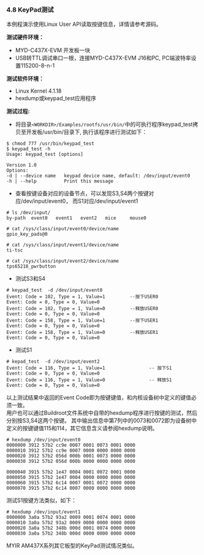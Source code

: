 ### 4.8 KeyPad测试

本例程演示使用Linux User API读取按键信息，详情请参考源码。

**测试硬件环境：**

* MYD-C437X-EVM 开发板一块  
* USB转TTL调试串口一根，连接MYD-C437X-EVM J16和PC, PC端波特率设置115200-8-n-1

**测试软件环境：**

* Linux Kernel 4.1.18   
* hexdump或keypad\_test应用程序  

**测试过程:**

* 将目录`<WORKDIR>/Examples/rootfs/usr/bin/`中的可执行程序keypad\_test拷贝至开发板/usr/bin/目录下, 执行该程序进行测试如下：

```
$ chmod 777 /usr/bin/keypad_test
$ keypad_test -h 
Usage: keypad_test [options]

Version 1.0
Options:
-d | --device name   keypad device name, default: /dev/input/event0
-h | --help          Print this message
```

* 查看按键设备对应的设备节点，可以发现S3,S4两个按键对应/dev/input/event0， 而S1对应/dev/input/event1

```
# ls /dev/input/
by-path  event0   event1   event2   mice     mouse0

# cat /sys/class/input/event0/device/name 
gpio_key_pads@0

# cat /sys/class/input/event1/device/name 
ti-tsc

# cat /sys/class/input/event2/device/name 
tps65218_pwrbutton
```

* 测试S3和S4  

```
# keypad_test  -d /dev/input/event0
Event: Code = 102, Type = 1, Value=1         --按下USER0
Event: Code = 0, Type = 0, Value=0
Event: Code = 102, Type = 1, Value=0         --释放USER0
Event: Code = 0, Type = 0, Value=0
Event: Code = 158, Type = 1, Value=1         --按下USER1
Event: Code = 0, Type = 0, Value=0
Event: Code = 158, Type = 1, Value=0         --释放USER1
Event: Code = 0, Type = 0, Value=0
```

* 测试S1  

```
# kepad_test  -d /dev/input/event2
Event: Code = 116, Type = 1, Value=1                -- 按下S1
Event: Code = 0, Type = 0, Value=0
Event: Code = 116, Type = 1, Value=0                -- 释放S1
Event: Code = 0, Type = 0, Value=0
```

以上测试结果中返回的Event Code即为按键键值，和内核设备树中定义的键值必须一致。  
用户也可以通过Buildroot文件系统中自带的hexdump程序进行按键的测试，然后分别按S3,S4这两个按键。 其中输出信息中第7列中的0073和0072即为设备树中定义的按键键值115和114，其它信息含义请参阅hexdump说明。

```
# hexdump /dev/input/event0
0000000 3912 57b2 cc9e 0007 0001 0073 0001 0000
0000010 3912 57b2 cc9e 0007 0000 0000 0000 0000
0000020 3912 57b2 056d 000b 0001 0073 0000 0000
0000030 3912 57b2 056d 000b 0000 0000 0000 0000

0000040 3915 57b2 1e47 0004 0001 0072 0001 0000
0000050 3915 57b2 1e47 0004 0000 0000 0000 0000
0000060 3915 57b2 6c14 0007 0001 0072 0000 0000
0000070 3915 57b2 6c14 0007 0000 0000 0000 0000
```

测试S1按键方法类似，如下：

```
# hexdump /dev/input/event1
0000000 3a0a 57b2 93a2 0009 0001 0074 0001 0000
0000010 3a0a 57b2 93a2 0009 0000 0000 0000 0000
0000020 3a0a 57b2 348b 000d 0001 0074 0000 0000
0000030 3a0a 57b2 348b 000d 0000 0000 0000 0000
```

MYIR AM437X系列其它板型的KeyPad测试情况类似。

